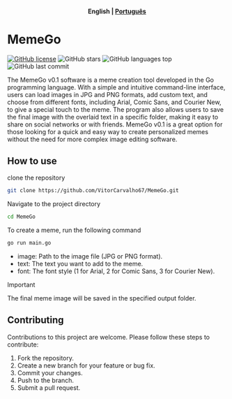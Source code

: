 <h4 align="center">
    <p>
        <b>English</b> |
        <a href="#">Рortuguês</a>
    </p>
</h4>

<p align="center">
  <picture>
    <source media="(prefers-color-scheme: dark)" srcset="https://i.imgur.com/bQfxNUL.png">
    <source media="(prefers-color-scheme: light)" srcset="https://i.imgur.com/5R19Yv9.png">
  </picture>
</p>

# MemeGo

[![GitHub license](https://img.shields.io/github/license/vitorcarvalho67/MemeGo)](vitorcarvalho67/MemeGo/blob/master/LICENSE)
![GitHub stars](https://img.shields.io/github/stars/vitorcarvalho67/MemeGo)
![GitHub languages top](https://img.shields.io/github/languages/top/vitorcarvalho67/MemeGo)
![GitHub last commit](https://img.shields.io/github/last-commit/vitorcarvalho67/MemeGo)

The MemeGo v0.1 software is a meme creation tool developed in the Go programming language. With a simple and intuitive command-line interface, users can load images in JPG and PNG formats, add custom text, and choose from different fonts, including Arial, Comic Sans, and Courier New, to give a special touch to the meme. The program also allows users to save the final image with the overlaid text in a specific folder, making it easy to share on social networks or with friends. MemeGo v0.1 is a great option for those looking for a quick and easy way to create personalized memes without the need for more complex image editing software.

## How to use

clone the repository
```bash
git clone https://github.com/VitorCarvalho67/MemeGo.git
```

Navigate to the project directory
```bash
cd MemeGo
```

To create a meme, run the following command
```bash
go run main.go
```

- image: Path to the image file (JPG or PNG format).
- text: The text you want to add to the meme.
- font: The font style (1 for Arial, 2 for Comic Sans, 3 for Courier New).

>[!IMPORTANT]
> The final meme image will be saved in the specified output folder.

## Contributing
Contributions to this project are welcome. Please follow these steps to contribute:

1. Fork the repository.
2. Create a new branch for your feature or bug fix.
3. Commit your changes.
4. Push to the branch.
5. Submit a pull request.
